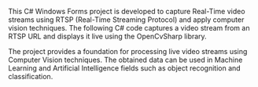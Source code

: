 This C# Windows Forms project is developed to capture Real-Time video streams using RTSP (Real-Time Streaming Protocol) and apply computer vision techniques. The following C# code captures a video stream from an RTSP URL and displays it live using the OpenCvSharp library.

The project provides a foundation for processing live video streams using Computer Vision techniques. The obtained data can be used in Machine Learning and Artificial Intelligence fields such as object recognition and classification.
